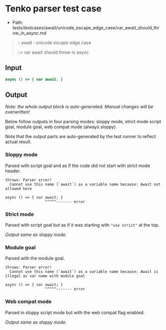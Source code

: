 # Tenko parser test case

- Path: tests/testcases/await/unicode_escape_edge_case/var_await_should_throw_in_async.md

> :: await : unicode escape edge case
>
> ::> var await should throw in async

## Input

`````js
async () => { var await; }
`````

## Output

_Note: the whole output block is auto-generated. Manual changes will be overwritten!_

Below follow outputs in four parsing modes: sloppy mode, strict mode script goal, module goal, web compat mode (always sloppy).

Note that the output parts are auto-generated by the test runner to reflect actual result.

### Sloppy mode

Parsed with script goal and as if the code did not start with strict mode header.

`````
throws: Parser error!
  Cannot use this name (`await`) as a variable name because: Await not allowed here

async () => { var await; }
                  ^^^^^------- error
`````

### Strict mode

Parsed with script goal but as if it was starting with `"use strict"` at the top.

_Output same as sloppy mode._

### Module goal

Parsed with the module goal.

`````
throws: Parser error!
  Cannot use this name (`await`) as a variable name because: Await is illegal as var name with module goal

async () => { var await; }
                  ^^^^^------- error
`````


### Web compat mode

Parsed in sloppy script mode but with the web compat flag enabled.

_Output same as sloppy mode._
